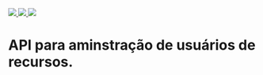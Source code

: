 <a href="https://nodejs.org/docs/latest-v21.x/api/" alt="nodejs" target="_blank">
<img src="https://img.shields.io/badge/Node.js%2021.1.0-006d19?&logo=nodedotjs&logoColor=FFFFFF&style=flat">
</a>   
<a href="https://www.typescriptlang.org/pt/docs/" alt="nodejs" target="_blank">
<img src="https://img.shields.io/badge/Typescript%205.2.2-137cc2?&logo=typescript&logoColor=FFFFFF&style=flat">
</a>   
<a href="https://fastify.dev/docs/v4.24.x/" alt="fastify" target="_blank">
<img src="https://img.shields.io/badge/Fastify%204.24.3-202020?&logo=fastify&logoColor=FFFFFF&style=flat">
</a>   

# API para aminstração de usuários de recursos.
